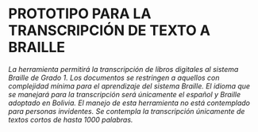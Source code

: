 # PROTOTIPO PARA LA TRANSCRIPCIÓN DE TEXTO A BRAILLE

*La herramienta permitirá la transcripción de libros digitales al sistema Braille de Grado 1.*
*Los documentos se restringen a aquellos con complejidad mínima para el aprendizaje del sistema Braille.*
*El idioma que se manejará para la transcripción será únicamente el español y Braille adoptado en Bolivia.*
*El manejo de esta herramienta no está contemplado para personas invidentes.*
*Se contempla la transcripción únicamente de textos cortos de hasta 1000 palabras.*